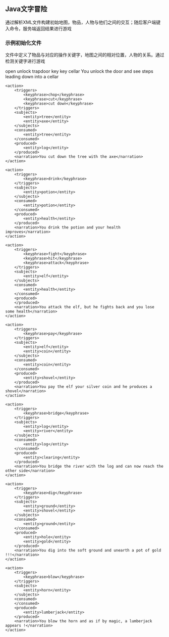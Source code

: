 ## Java文字冒险
通过解析XML文件构建初始地图，物品，人物与他们之间的交互；随后客户端键入命令，服务端返回结果进行游戏

### 示例初始化文件
文件中定义了物品与对应的操作关键字，地图之间的相对位置，人物的关系。通过检测关键字进行游戏
<?xml version="1.0" encoding="UTF-8"?>
<actions>
    <action>
        <triggers>
            <keyphrase>open</keyphrase>
            <keyphrase>unlock</keyphrase>
        </triggers>
        <subjects>
            <entity>trapdoor</entity>
            <entity>key</entity>
        </subjects>
        <consumed>
            <entity>key</entity>
        </consumed>
        <produced>
            <entity>cellar</entity>
        </produced>
        <narration>You unlock the door and see steps leading down into a cellar</narration>
    </action>

    <action>
        <triggers>
            <keyphrase>chop</keyphrase>
            <keyphrase>cut</keyphrase>
            <keyphrase>cut down</keyphrase>
        </triggers>
        <subjects>
            <entity>tree</entity>
            <entity>axe</entity>
        </subjects>
        <consumed>
            <entity>tree</entity>
        </consumed>
        <produced>
            <entity>log</entity>
        </produced>
        <narration>You cut down the tree with the axe</narration>
    </action>

    <action>
        <triggers>
            <keyphrase>drink</keyphrase>
        </triggers>
        <subjects>
            <entity>potion</entity>
        </subjects>
        <consumed>
            <entity>potion</entity>
        </consumed>
        <produced>
            <entity>health</entity>
        </produced>
        <narration>You drink the potion and your health improves</narration>
    </action>

    <action>
        <triggers>
            <keyphrase>fight</keyphrase>
            <keyphrase>hit</keyphrase>
            <keyphrase>attack</keyphrase>
        </triggers>
        <subjects>
            <entity>elf</entity>
        </subjects>
        <consumed>
            <entity>health</entity>
        </consumed>
        <produced>
        </produced>
        <narration>You attack the elf, but he fights back and you lose some health</narration>
    </action>

    <action>
        <triggers>
            <keyphrase>pay</keyphrase>
        </triggers>
        <subjects>
            <entity>elf</entity>
            <entity>coin</entity>
        </subjects>
        <consumed>
            <entity>coin</entity>
        </consumed>
        <produced>
            <entity>shovel</entity>
        </produced>
        <narration>You pay the elf your silver coin and he produces a shovel</narration>
    </action>

    <action>
        <triggers>
            <keyphrase>bridge</keyphrase>
        </triggers>
        <subjects>
            <entity>log</entity>
            <entity>river</entity>
        </subjects>
        <consumed>
            <entity>log</entity>
        </consumed>
        <produced>
            <entity>clearing</entity>
        </produced>
        <narration>You bridge the river with the log and can now reach the other side</narration>
    </action>

    <action>
        <triggers>
            <keyphrase>dig</keyphrase>
        </triggers>
        <subjects>
            <entity>ground</entity>
            <entity>shovel</entity>
        </subjects>
        <consumed>
            <entity>ground</entity>
        </consumed>
        <produced>
            <entity>hole</entity>
            <entity>gold</entity>
        </produced>
        <narration>You dig into the soft ground and unearth a pot of gold !!!</narration>
    </action>

    <action>
        <triggers>
            <keyphrase>blow</keyphrase>
        </triggers>
        <subjects>
            <entity>horn</entity>
        </subjects>
        <consumed>
        </consumed>
        <produced>
            <entity>lumberjack</entity>
        </produced>
        <narration>You blow the horn and as if by magic, a lumberjack appears !</narration>
    </action>

</actions>

